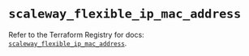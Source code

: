 # `scaleway_flexible_ip_mac_address`

Refer to the Terraform Registry for docs: [`scaleway_flexible_ip_mac_address`](https://registry.terraform.io/providers/scaleway/scaleway/2.59.0/docs/resources/flexible_ip_mac_address).
